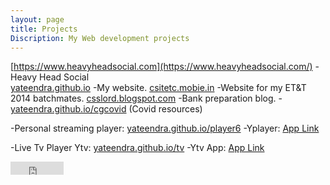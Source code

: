 ```yaml
---
layout: page
title: Projects
Discription: My Web development projects
---
```

[https://www.heavyheadsocial.com](https://www.heavyheadsocial.com/)
-Heavy Head Social  
[yateendra.github.io](htp://yateendra.github.io)
-My website.
[csitetc.mobie.in](https://csitetc.mobie.in)
-Website for my ET&T 2014 batchmates.
[csslord.blogspot.com](https://csslord.blogspot.com) 
-Bank preparation blog.
-[yateendra.github.io/cgcovid](https://yateendra.github.io/cgcovid/) (Covid resources)


-Personal streaming player: [yateendra.github.io/player6](http://yateendra.github.io/player6)
-Yplayer: [App Link](https://github.com/yateendra/yateendra.github.io/releases/download/yplayer2/Yplayer.apk)

-Live Tv Player Ytv: [yateendra.github.io/tv](http://yateendra.github.io/tv)
-Ytv App: [App Link](https://github.com/yateendra/yateendra.github.io/releases/download/3.0/Ytv_3.0.apk)






<iframe src="https://www.facebook.com/plugins/like.php?href=https%3A%2F%2Ffacebook.com%2Fya3dra&width=85&layout=button_count&action=like&size=small&show_faces=true&share=false&height=21&appId=239992719524816" width="85" height="21" style="border:none;overflow:hidden" scrolling="no" frameborder="0" allowTransparency="true"></iframe>
